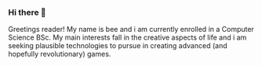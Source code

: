 ### Hi there 👋

Greetings reader!
My name is bee and i am currently enrolled in a Computer Science BSc. My main interests fall in the creative aspects of life and i am seeking plausible technologies to pursue in creating advanced (and hopefully revolutionary) games.
